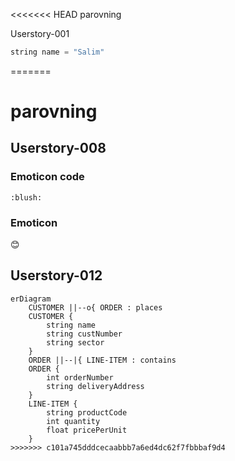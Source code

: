 <<<<<<< HEAD
 parovning

Userstory-001
```js
string name = "Salim"
```

=======
# parovning

## Userstory-008

### Emoticon code

` :blush: `

### Emoticon

:blush:


## Userstory-012

```mermaid
erDiagram
    CUSTOMER ||--o{ ORDER : places
    CUSTOMER {
        string name
        string custNumber
        string sector
    }
    ORDER ||--|{ LINE-ITEM : contains
    ORDER {
        int orderNumber
        string deliveryAddress
    }
    LINE-ITEM {
        string productCode
        int quantity
        float pricePerUnit
    }
>>>>>>> c101a745dddcecaabbb7a6ed4dc62f7fbbbaf9d4

```
